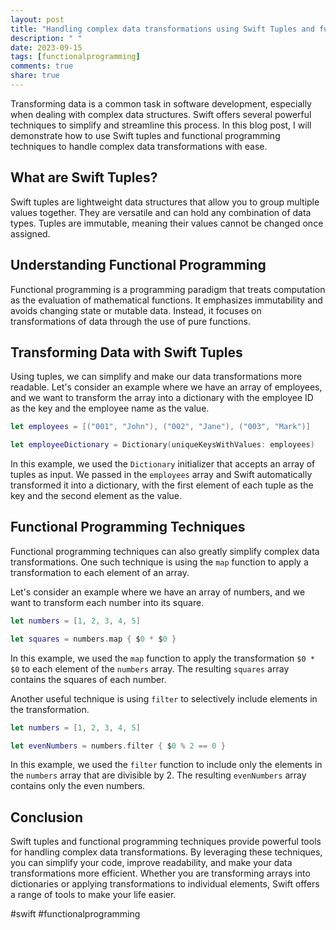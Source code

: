 ```yaml
---
layout: post
title: "Handling complex data transformations using Swift Tuples and functional programming techniques."
description: " "
date: 2023-09-15
tags: [functionalprogramming]
comments: true
share: true
---
```


Transforming data is a common task in software development, especially when dealing with complex data structures. Swift offers several powerful techniques to simplify and streamline this process. In this blog post, I will demonstrate how to use Swift tuples and functional programming techniques to handle complex data transformations with ease.

## What are Swift Tuples?

Swift tuples are lightweight data structures that allow you to group multiple values together. They are versatile and can hold any combination of data types. Tuples are immutable, meaning their values cannot be changed once assigned.

## Understanding Functional Programming

Functional programming is a programming paradigm that treats computation as the evaluation of mathematical functions. It emphasizes immutability and avoids changing state or mutable data. Instead, it focuses on transformations of data through the use of pure functions.

## Transforming Data with Swift Tuples

Using tuples, we can simplify and make our data transformations more readable. Let's consider an example where we have an array of employees, and we want to transform the array into a dictionary with the employee ID as the key and the employee name as the value.

```swift
let employees = [("001", "John"), ("002", "Jane"), ("003", "Mark")]

let employeeDictionary = Dictionary(uniqueKeysWithValues: employees)
```

In this example, we used the `Dictionary` initializer that accepts an array of tuples as input. We passed in the `employees` array and Swift automatically transformed it into a dictionary, with the first element of each tuple as the key and the second element as the value.

## Functional Programming Techniques

Functional programming techniques can also greatly simplify complex data transformations. One such technique is using the `map` function to apply a transformation to each element of an array.

Let's consider an example where we have an array of numbers, and we want to transform each number into its square.

```swift
let numbers = [1, 2, 3, 4, 5]

let squares = numbers.map { $0 * $0 }
```

In this example, we used the `map` function to apply the transformation `$0 * $0` to each element of the `numbers` array. The resulting `squares` array contains the squares of each number.

Another useful technique is using `filter` to selectively include elements in the transformation.

```swift
let numbers = [1, 2, 3, 4, 5]

let evenNumbers = numbers.filter { $0 % 2 == 0 }
```

In this example, we used the `filter` function to include only the elements in the `numbers` array that are divisible by 2. The resulting `evenNumbers` array contains only the even numbers.

## Conclusion

Swift tuples and functional programming techniques provide powerful tools for handling complex data transformations. By leveraging these techniques, you can simplify your code, improve readability, and make your data transformations more efficient. Whether you are transforming arrays into dictionaries or applying transformations to individual elements, Swift offers a range of tools to make your life easier.

#swift #functionalprogramming